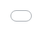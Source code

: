 ```yaml
---
title: sketch no. 2
subtitle:
date: 2019-04-01 12:00:00
template: post
category: code sketch
tags:
  - "code sketch"
  - "threejs"
thumbnail: media/code/sketch-2/thumb.jpg
options:
  - hideDesc
slug: "sketch-2"
draft: true
---
```


<style type="text/css">
.resp-iframe {
    position: absolute;
    top: 0;
    left: 0;
    width: 100%;
    height: 100%;
    border: 0;
}
</style>

<div class="threejs-viz-container">
  <iframe id="sketch-2"
      class="resp-iframe"
      title="sketch-2"
      src="/three-2/index.html"
      scrolling="no">
  </iframe>
</div>

See the code at [GitHub](https://github.com/rjsalvadorr/portfolio-v4a/blob/master/static/three-2/js/index.js)
